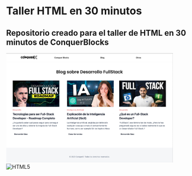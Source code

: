 <h1>Taller HTML en 30 minutos</h1>

<h2>Repositorio creado para el taller de HTML en 30 minutos de ConquerBlocks</h2>

<img width="450px" src="https://github.com/bienvenidosaez/conquerblocks-tallerhtml/blob/master/recursos/resultado-final.jpg" alt="Portada del módulo de HTML" />

<img src="https://img.shields.io/badge/html5-%23E34F26.svg?style=for-the-badge&amp;logo=html5&amp;logoColor=white" alt="HTML5">
